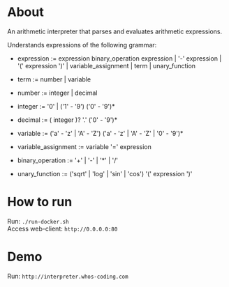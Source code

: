 # About

An arithmetic interpreter that parses and evaluates arithmetic expressions. 

Understands expressions of the following grammar:

- expression := expression binary_operation expression | '-' expression | '(' expression ')' | variable_assignment | term | unary_function
- term := number | variable

- number := integer | decimal
- integer := '0' | ('1' - '9') ('0' - '9')*
- decimal := ( integer )? '.' ('0' - '9')*

- variable := ('a' - 'z' | 'A' - 'Z') ('a' - 'z' | 'A' - 'Z' | '0' - '9')*
- variable_assignment := variable '=' expression

- binary_operation := '+' | '-' | '*' | '/'
- unary_function := ('sqrt' | 'log' | 'sin' | 'cos') '(' expression ')'

# How to run

Run: `./run-docker.sh`  
Access web-client: `http://0.0.0.0:80`

# Demo

Run: `http://interpreter.whos-coding.com`
